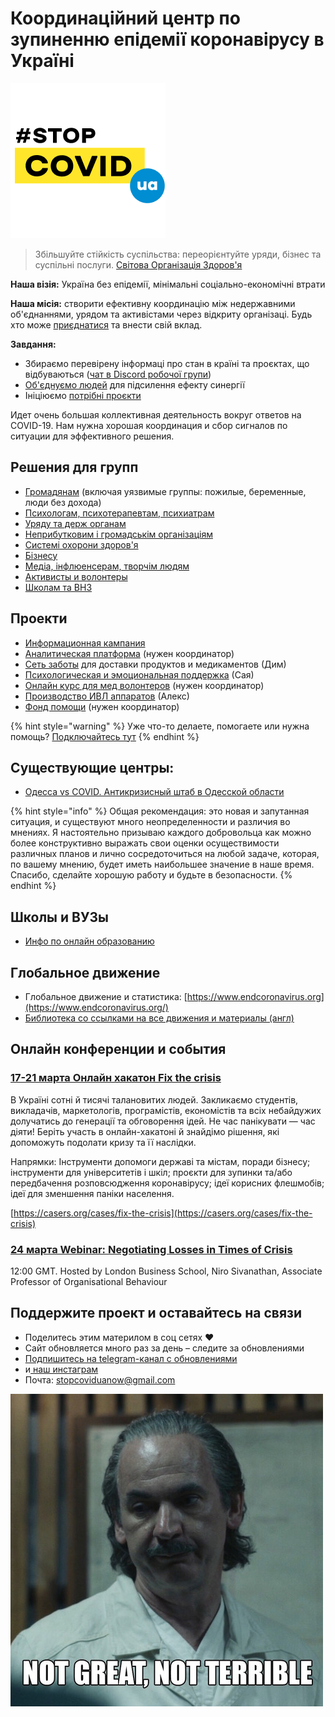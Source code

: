 # Координаційний центр по зупиненню епідемії коронавірусу в Україні

![](.gitbook/assets/frame-2-2.png)

> Збільшуйте стійкість суспільства: переорієнтуйте уряди, бізнес та суспільні послуги. [Світова Організація Здоров'я](https://www.who.int/docs/default-source/coronaviruse/20200307-cccc-guidance-table-covid-19-final.pdf?sfvrsn=1c8ee193_10)

**Наша візія:** Україна без епідемії, мінімальні соціально-економічні втрати

**Наша місія:** створити ефективну координацію між недержавними об'єднаннями, урядом та активістами через відкриту організаці. Будь хто може [приєднатися](organizaciya/informaciya-dlya-volonterov-onboarding.md) та внести свій вклад.

**Завдання:**

* Збираємо перевірену інформаці про стан в країні та проєктах, що відбуваються \([чат в Discord робочої групи](https://discord.gg/AHsKawC)\)
* [Об'єднуємо людей](organizaciya/informaciya-dlya-volonterov-onboarding.md) для підсилення ефекту синергії
* Ініціюємо [потрібні проєкти](./#proyekti)

Идет очень большая коллективная деятельность вокруг ответов на COVID-19. Нам нужна хорошая координация и сбор сигналов по ситуации для эффективного решения.

## Решения для групп

* [Громадянам](gromadyani.md) \(включая уязвимые группы: пожилые, беременные, люди без дохода\)
* [Психологам, психотерапевтам, психиатрам](psikhologam-psikhoterapevtam-psikhiatram.md)
* [Уряду та держ органам](organy-gos-upravleniya.md)
* [Неприбутковим і громадськім організаціям](ngo-obshestvennyi-sektor.md)
* [Системі охорони здоров'я](sistema-zdravookhraneniya.md)
* [Бізнесу](biznesy.md)
* [Медіа, інфлюенсерам, творчім людям](media-inflyuensery-kreatory.md)
* [Активисты и волонтеры](organizaciya/informaciya-dlya-volonterov-onboarding.md)
* [Школам та ВНЗ](udalennoe-i-onlain-obrazovanie.md)

## Проекти

* [Информационная кампания](proekti/informacionnaya-kampaniya/)
* [Аналитическая платформа](proekti/analitika-mepping-dannykh.md) \(нужен координатор\)
* [Сеть заботы](proekti/dostavka-produktov-i-medikamentov.md) для доставки продуктов и медикаментов \(Дим\)
* [Психологическая и эмоциональная поддержка](proekti/psychological-support.md) \(Сая\)
* [Онлайн курс для мед волонтеров](proekti/onlain-kurs-dlya-med-volonterov.md) \(нужен координатор\)
* [Производство ИВЛ аппаратов](proekti/proizvodstvo-ivl-apparatov.md) \(Алекс\)
* [Фонд помощи](proekti/fond-pomoshi.md) \(нужен координатор\)

{% hint style="warning" %}
Уже что-то делаете, помогаете или нужна помощь? [Подключайтесь тут](organizaciya/informaciya-dlya-volonterov-onboarding.md)
{% endhint %}

## Существующие центры:

* [Одесса vs COVID. Антикризисный штаб в Одесской области](https://www.facebook.com/Odessa.vs.COVID/posts/102525188057335)

{% hint style="info" %}
Общая рекомендация: это новая и запутанная ситуация, и существуют много неопределенности и различия во мнениях. Я настоятельно призываю каждого добровольца как можно более конструктивно выражать свои оценки осуществимости различных планов и лично сосредоточиться на любой задаче, которая, по вашему мнению, будет иметь наибольшее значение в наше время. Спасибо, сделайте хорошую работу и будьте в безопасности.
{% endhint %}

## Школы и ВУЗы

* [Инфо по онлайн образованию](udalennoe-i-onlain-obrazovanie.md)

## Глобальное движение

* Глобальное движение и статистика: [https://www.endcoronavirus.org](https://www.endcoronavirus.org/)
* [Библиотека со ссылками на все движения и материалы \(англ\)](https://coronavirustechhandbook.com/communities)

## Онлайн конференции и события

### [17-21 марта Онлайн хакатон Fix the crisis](https://casers.org/cases/fix-the-crisis)

В Україні сотні й тисячі талановитих людей. Закликаємо студентів, викладачів, маркетологів, програмістів, економістів та всіх небайдужих долучатись до генерації та обговорення ідей. Не час панікувати — час діяти! Беріть участь в онлайн-хакатоні й знайдімо рішення, які допоможуть подолати кризу та її наслідки.

Напрямки: Інструменти допомоги державі та містам, поради бізнесу; інструменти для університетів і шкіл; проєкти для зупинки та/або передбачення розповсюдження коронавірусу; ідеї корисних флешмобів; ідеї для зменшення паніки населення.

[https://casers.org/cases/fix-the-crisis](https://casers.org/cases/fix-the-crisis)

### [**24 марта Webinar: Negotiating Losses in Times of Crisis**](https://zoom.us/webinar/register/WN_uYQkCM27T5aYOjLgGEmihQ?utm_campaign=7841610&utm_content=3673899887&utm_medium=email&utm_source=Emailvision)

12:00 GMT. Hosted by London Business School, Niro Sivanathan, Associate Professor of Organisational Behaviour

## Поддержите проект и оставайтесь на связи

* Поделитесь этим материлом в соц сетях ❤️
* Сайт обновляется много раз за день – следите за обновлениями
* [Подпишитесь на telegram-канал с обновлениями](https://t.me/stopcoviduaupdates) 
* и[ наш инстаграм](https://www.instagram.com/stopcovidua/)
* Почта: [stopcoviduanow@gmail.com](mailto:stopcoviduanow@gmail.com)

![&#x41A;&#x430;&#x43A; &#x443; &#x43D;&#x430;&#x441; &#x434;&#x435;&#x43B;&#x430;?](.gitbook/assets/image%20%285%29.png)

